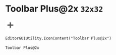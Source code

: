 # Toolbar Plus@2x `32x32`
<img src="/img/Toolbar%20Plus.png" width=32 height=32>

``` CSharp
EditorGUIUtility.IconContent("Toolbar Plus@2x")
```
```
Toolbar Plus@2x
```
